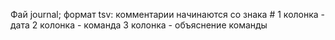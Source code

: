 Фай journal; формат tsv:
комментарии начинаются со знака #
1 колонка - дата
2 колонка - команда
3 колонка - объяснение команды
